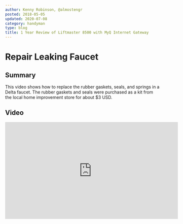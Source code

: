 ```yaml
---
author: Kenny Robinson, @almostengr
posted: 2018-05-05
updated: 2020-07-08
category: handyman
type: blog
title: 1 Year Review of Liftmaster 8500 with MyQ Internet Gateway
---
```


# Repair Leaking Faucet

## Summary

This video shows how to replace the rubber gaskets, seals, and springs in a 
Delta faucet. The rubber gaskets and seals were purchased as a kit from the 
local home improvement store for about $3 USD.

## Video
 
<iframe width="560" height="315" src="https://www.youtube.com/embed/iZXuz589z9I" 
frameborder="0" allow="autoplay; encrypted-media" allowfullscreen=""></iframe>
